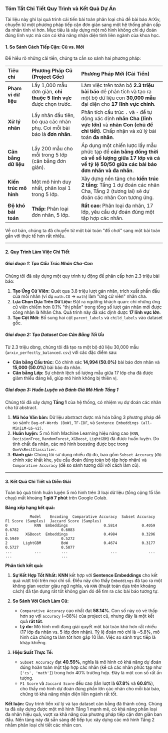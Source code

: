 ### Tóm Tắt Chi Tiết Quy Trình và Kết Quả Dự Án

Tài liệu này ghi lại quá trình cải tiến bài toán phân loại chủ đề bài báo ArXiv, chuyển từ một phương pháp tiếp cận đơn giản sang một hệ thống phân cấp đa nhãn tinh vi hơn. Mục tiêu là xây dựng một mô hình không chỉ dự đoán đúng lĩnh vực mà còn có khả năng nhận diện tính liên ngành của khoa học.

#### 1. So Sánh Cách Tiếp Cận: Cũ vs. Mới

Để hiểu rõ những cải tiến, chúng ta cần so sánh hai phương pháp:

| Tiêu chí | Phương Pháp Cũ (Project Gốc) | **Phương Pháp Mới (Cải Tiến)** |
| :--- | :--- | :--- |
| **Phạm vi dữ liệu** | Lấy 1,000 mẫu đơn giản, **chỉ thuộc 5 lĩnh vực** được chọn trước. | Làm việc trên toàn bộ **2.3 triệu bài báo** để phân tích và tạo ra một bộ dữ liệu con **30,000 mẫu** đại diện cho **17 lĩnh vực chính**. |
| **Xử lý nhãn** | Lấy nhãn đầu tiên, bỏ qua các nhãn phụ. Coi mỗi bài báo là **đơn nhãn**. | Phân tích cấu trúc `.` và `-` để tự động xác định **nhãn Cha (lĩnh vực lớn)** và **nhãn Con (chủ đề chi tiết)**. Chấp nhận và xử lý bài toán **đa nhãn**. |
| **Cân bằng dữ liệu** | Lấy 200 mẫu cho mỗi trong 5 lớp (cân bằng đơn giản). | Áp dụng một chiến lược lấy mẫu phức tạp để **cân bằng đồng thời cả về số lượng giữa 17 lớp và cả về tỷ lệ 50/50 giữa các bài báo đơn nhãn và đa nhãn**. |
| **Kiến trúc mô hình** | Một mô hình duy nhất, phân loại 1 trong 5 lớp. | Xây dựng nền tảng cho **kiến trúc 2 tầng**: Tầng 1 dự đoán các nhãn Cha, Tầng 2 (tương lai) sẽ dự đoán các nhãn Con tương ứng. |
| **Độ khó bài toán** | **Thấp:** Phân loại đơn nhãn, 5 lớp. | **Rất cao:** Phân loại đa nhãn, 17 lớp, yêu cầu dự đoán đúng một tập hợp các nhãn. |

Về cơ bản, chúng ta đã chuyển từ một bài toán "đồ chơi" sang một bài toán gần với thực tế hơn rất nhiều.

---

#### 2. Quy Trình Làm Việc Chi Tiết

##### Giai đoạn 1: Tạo Cấu Trúc Nhãn Cha-Con

Chúng tôi đã xây dựng một quy trình tự động để phân cấp hơn 2.3 triệu bài báo:
1.  **Tạo Ứng Cử Viên:** Quét qua 3.8 triệu lượt gán nhãn, trích xuất phần đầu của mỗi nhãn (ví dụ `math.CO` -> `math`) làm "ứng cử viên" nhãn cha.
2.  **Lựa Chọn Dựa Trên Dữ Liệu:** Đặt ra ngưỡng khách quan: chỉ những ứng cử viên chiếm hơn 0.1% "thị phần" trong tổng số lượt gán nhãn mới được công nhận là Nhãn Cha. Quá trình này đã xác định được **17 lĩnh vực lớn**.
3.  **Tạo Cột Mới:** Bổ sung hai cột `parent_labels` và `child_labels` vào dataset gốc.

##### Giai đoạn 2: Tạo Dataset Con Cân Bằng Tối Ưu

Từ 2.3 triệu dòng, chúng tôi đã tạo ra một bộ dữ liệu 30,000 mẫu (`arxiv_perfectly_balanced.csv`) với các đặc điểm sau:
*   **Cân bằng Cấu trúc:** Có chính xác **14,994 (50.0%)** bài báo đơn nhãn và **15,000 (50.0%)** bài báo đa nhãn.
*   **Cân bằng Lớp:** Sự chênh lệch số lượng mẫu giữa 17 lớp cha đã được giảm thiểu đáng kể, giúp mô hình không bị thiên vị.

##### Giai đoạn 3: Huấn Luyện và Đánh Giá Mô Hình Tầng 1

Chúng tôi đã xây dựng **Tầng 1** của hệ thống, có nhiệm vụ dự đoán các nhãn cha từ abstract.
1.  **Mã hóa Văn bản:** Dữ liệu abstract được mã hóa bằng 3 phương pháp để so sánh: `Bag-of-Words (BoW)`, `TF-IDF`, và `Sentence Embeddings (all-MiniLM-L6-v2)`.
2.  **Huấn luyện:** 5 mô hình Machine Learning hiệu năng cao (`KNN`, `DecisionTree`, `RandomForest`, `XGBoost`, `LightGBM`) đã được huấn luyện. Do tính chất đa nhãn, các mô hình boosting được bọc trong `OneVsRestClassifier`.
3.  **Đánh giá:** Chúng tôi sử dụng nhiều độ đo, bao gồm `Subset Accuracy` (độ chính xác khắt khe, yêu cầu đoán đúng toàn bộ tập hợp nhãn) và `Comparative Accuracy` (để so sánh tương đối với cách làm cũ).

---

#### 3. Kết Quả Chi Tiết và Diễn Giải

Toàn bộ quá trình huấn luyện 5 mô hình trên 3 loại dữ liệu (tổng cộng 15 lần chạy) mất khoảng **1 giờ 7 phút** trên Google Colab.

**Bảng xếp hạng kết quả:**
```
           Model    Encoding  Comparative Accuracy  Subset Accuracy  F1 Score (Samples)  Jaccard Score (Samples)
0            KNN  Embeddings                0.5814           0.4059              0.6782                   0.6083
1        XGBoost  Embeddings                0.4984           0.3296              0.5949                   0.5272
2       LightGBM         BoW                0.4674           0.3177              0.5727                   0.5077
...          ...         ...                   ...              ...                 ...                      ...
```

**Phân tích kết quả:**

1.  **Sự Kết Hợp Tốt Nhất:** **KNN** kết hợp với **Sentence Embeddings** cho kết quả vượt trội trên mọi chỉ số. Điều này cho thấy `Embeddings` đã tạo ra một không gian vector giàu ngữ nghĩa, và `KNN` (thuật toán dựa trên khoảng cách) đã tận dụng rất tốt không gian đó để tìm ra các bài báo tương tự.

2.  **So Sánh Với Cách Làm Cũ:**
    *   `Comparative Accuracy` cao nhất đạt **58.14%**. Con số này có vẻ thấp hơn so với `accuracy` (~88%) của project cũ, nhưng đây là một kết quả **rất tốt**.
    *   **Lý do:** Mô hình mới đang giải quyết một bài toán khó hơn rất nhiều (17 lớp đa nhãn vs. 5 lớp đơn nhãn). Tỷ lệ đoán mò chỉ là ~5.8%, mô hình của chúng ta làm tốt hơn gấp 10 lần. Việc so sánh trực tiếp là khập khiễng.

3.  **Hiệu Suất Thực Tế:**
    *   `Subset Accuracy` đạt **40.59%**, nghĩa là mô hình có khả năng dự đoán đúng hoàn toàn một tập hợp các nhãn (kể cả các nhãn phức tạp như `['cs', 'math']`) trong hơn 40% trường hợp. Đây là một con số rất ấn tượng.
    *   `F1 Score` và `Jaccard Score` đều cao (lần lượt là **67.8%** và **60.8%**), cho thấy mô hình dự đoán đúng phần lớn các nhãn cho mỗi bài báo, chứng tỏ khả năng nhận diện liên ngành rất tốt.

**Kết luận:**
Quy trình tiền xử lý và tạo dataset cân bằng đã thành công. Chúng ta đã xây dựng được một mô hình Tầng 1 mạnh mẽ, có khả năng phân loại đa nhãn hiệu quả, vượt xa khả năng của phương pháp tiếp cận đơn giản ban đầu. Nền tảng này đã sẵn sàng để tiếp tục xây dựng các mô hình Tầng 2 nhằm phân loại chi tiết các nhãn con.